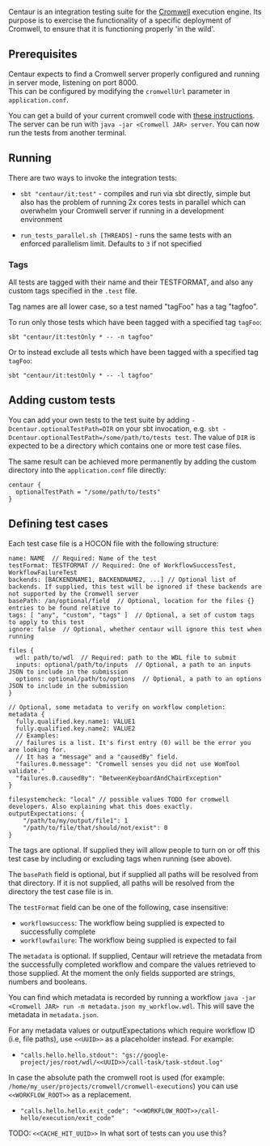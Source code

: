 Centaur is an integration testing suite for the [Cromwell](http://github.com/broadinstitute/cromwell) execution engine.  Its purpose is to exercise the functionality of a specific deployment of Cromwell, to ensure that it is functioning properly 'in the wild'.  

## Prerequisites

Centaur expects to find a Cromwell server properly configured and running in server mode, listening on port 8000.  
This can be configured by modifying the `cromwellUrl` parameter in `application.conf`.

You can get a build of your current cromwell code with [these instructions](Building.md).
The server can be run with `java -jar <Cromwell JAR> server`. 
You can now run the tests from another terminal.

## Running

There are two ways to invoke the integration tests:

* `sbt "centaur/it:test"` - compiles and run via sbt directly, simple but also has the problem of running 2x cores tests in parallel which can overwhelm your Cromwell server if running in a development environment

* `run_tests_parallel.sh [THREADS]` - runs the same tests with an enforced parallelism limit.  Defaults to `3` if not specified

### Tags

All tests are tagged with their name and their TESTFORMAT, and also any custom tags specified in the `.test` file.

Tag names are all lower case, so a test named "tagFoo" has a tag "tagfoo".

To run only those tests which have been tagged with a specified tag `tagFoo`:
```
sbt "centaur/it:testOnly * -- -n tagfoo"
```

Or to instead exclude all tests which have been tagged with a specified tag `tagFoo`:
```
sbt "centaur/it:testOnly * -- -l tagfoo"
```

## Adding custom tests

You can add your own tests to the test suite by adding `-Dcentaur.optionalTestPath=DIR` on your sbt invocation, 
e.g. `sbt -Dcentaur.optionalTestPath=/some/path/to/tests test`. The value of `DIR` is expected to be a directory
which contains one or more test case files.
 
The same result can be achieved more permanently by adding the custom directory into the `application.conf` file directly: 
```
centaur {
  optionalTestPath = "/some/path/to/tests"
}
```

## Defining test cases

Each test case file is a HOCON file with the following structure:
```
name: NAME  // Required: Name of the test
testFormat: TESTFORMAT // Required: One of WorkflowSuccessTest, WorkflowFailureTest
backends: [BACKENDNAME1, BACKENDNAME2, ...] // Optional list of backends. If supplied, this test will be ignored if these backends are not supported by the Cromwell server
basePath: /an/optional/field  // Optional, location for the files {} entries to be found relative to
tags: [ "any", "custom", "tags" ]  // Optional, a set of custom tags to apply to this test
ignore: false  // Optional, whether centaur will ignore this test when running

files {
  wdl: path/to/wdl  // Required: path to the WDL file to submit
  inputs: optional/path/to/inputs  // Optional, a path to an inputs JSON to include in the submission
  options: optional/path/to/options  // Optional, a path to an options JSON to include in the submission
}

// Optional, some metadata to verify on workflow completion:
metadata {
  fully.qualified.key.name1: VALUE1
  fully.qualified.key.name2: VALUE2
  // Examples:
  // failures is a list. It's first entry (0) will be the error you are looking for. 
  // It has a "message" and a "causedBy" field.
  "failures.0.message": "Cromwell senses you did not use WomTool validate."
  "failures.0.causedBy": "BetweenKeyboardAndChairException"
}

filesystemcheck: "local" // possible values TODO for cromwell developers. Also explaining what this does exactly.
outputExpectations: {
    "/path/to/my/output/file1": 1
    "/path/to/file/that/should/not/exist": 0
}
```

The tags are optional. If supplied they will allow people to turn on or off this test case by including or excluding tags when running (see above).

The `basePath` field is optional, but if supplied all paths will be resolved from that directory. If it is not supplied, all paths will be resolved from the directory the test case file is in.

The `testFormat` field can be one of the following, case insensitive:
* `workflowsuccess`: The workflow being supplied is expected to successfully complete
* `workflowfailure`: The workflow being supplied is expected to fail

The `metadata` is optional. If supplied, Centaur will retrieve the metadata from the successfully completed workflow and compare the values retrieved to those supplied. At the moment the only fields supported are strings, numbers and booleans.

You can find which metadata is recorded by running a workflow ```java -jar <Cromwell JAR> run -m metadata.json my_workflow.wdl```.
This will save the metadata in `metadata.json`.

For any metadata values or outputExpectations which require workflow ID (i.e, file paths), use `<<UUID>>` as a placeholder instead. For example:
* `"calls.hello.hello.stdout": "gs://google-project/jes/root/wdl/<<UUID>>/call-task/task-stdout.log"`

In case the absolute path the cromwell root is used (for example: `/home/my_user/projects/cromwell/cromwell-executions`)
 you can use `<<WORKFLOW_ROOT>>` as a replacement. 
* `"calls.hello.hello.exit_code": "<<WORKFLOW_ROOT>>/call-hello/execution/exit_code"`

TODO: `<<CACHE_HIT_UUID>>` In what sort of tests can you use this?

